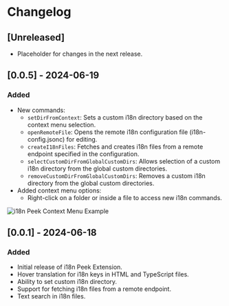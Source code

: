 # Changelog

## [Unreleased]
- Placeholder for changes in the next release.

## [0.0.5] - 2024-06-19
### Added
- New commands:
  - `setDirFromContext`: Sets a custom i18n directory based on the context menu selection.
  - `openRemoteFile`: Opens the remote i18n configuration file (i18n-config.jsonc) for editing.
  - `createI18nFiles`: Fetches and creates i18n files from a remote endpoint specified in the configuration.
  - `selectCustomDirFromGlobalCustomDirs`: Allows selection of a custom i18n directory from the global custom directories.
  - `removeCustomDirFromGlobalCustomDirs`: Removes a custom i18n directory from the global custom directories.
- Added context menu options:
  - Right-click on a folder or inside a file to access new i18n commands.

![i18n Peek Context Menu Example](https://raw.githubusercontent.com/RockyCott/i18n-peek/master/assets/context-menu.png)

## [0.0.1] - 2024-06-18
### Added
- Initial release of i18n Peek Extension.
- Hover translation for i18n keys in HTML and TypeScript files.
- Ability to set custom i18n directory.
- Support for fetching i18n files from a remote endpoint.
- Text search in i18n files.

